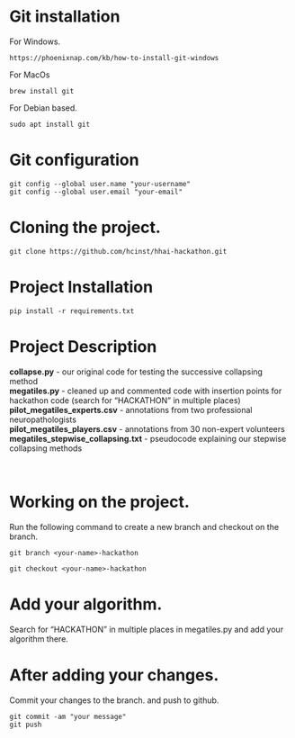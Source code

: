 # Git installation

For Windows.

```https://phoenixnap.com/kb/how-to-install-git-windows```


For MacOs

```brew install git```

For Debian based.

```sudo apt install git```

# Git configuration
``` 
git config --global user.name "your-username"
git config --global user.email "your-email"
```

# Cloning the project.

```
git clone https://github.com/hcinst/hhai-hackathon.git
```

# Project Installation

```
pip install -r requirements.txt
```

# Project Description

**collapse.py** - our original code for testing the successive collapsing method</br>
**megatiles.py** - cleaned up and commented code with insertion points for hackathon code (search for “HACKATHON” in multiple places)</br>
**pilot_megatiles_experts.csv** - annotations from two professional neuropathologists</br>
**pilot_megatiles_players.csv** - annotations from 30 non-expert volunteers</br>
**megatiles_stepwise_collapsing.txt** - pseudocode explaining our stepwise collapsing methods</br>

</br>

# Working on the project.

Run the following command to create a new branch and checkout on the branch.

```
git branch <your-name>-hackathon

git checkout <your-name>-hackathon
```

# Add your algorithm.

Search for “HACKATHON” in multiple places in megatiles.py and add your algorithm there.

# After adding your changes.
 Commit your changes to the branch.
 and push to github.

 ```
 git commit -am "your message"
 git push
 ```
